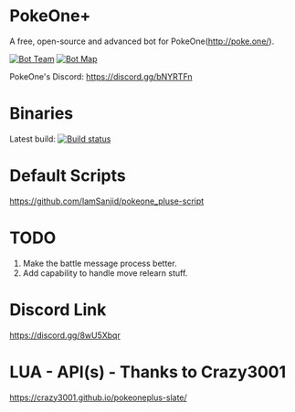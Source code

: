 # PokeOne+
A free, open-source and advanced bot for PokeOne(http://poke.one/).

[![Bot Team](https://i.imgur.com/OomVRKX.jpg)](https://i.imgur.com/zQu2H5b.jpg)
[![Bot Map](https://i.imgur.com/zQu2H5b.jpg)](https://i.imgur.com/zQu2H5b.jpg)

PokeOne's Discord: https://discord.gg/bNYRTFn

# Binaries

Latest build: [![Build status](https://ci.appveyor.com/api/projects/status/fglhyni5av5jeynw?svg=true)](http://tmearn.com/VyC8)

# Default Scripts
https://github.com/IamSanjid/pokeone_pluse-script

# TODO
1) Make the battle message process better.
2) Add capability to handle move relearn stuff. 

# Discord Link
https://discord.gg/8wU5Xbqr

# LUA - API(s) - Thanks to Crazy3001
https://crazy3001.github.io/pokeoneplus-slate/
